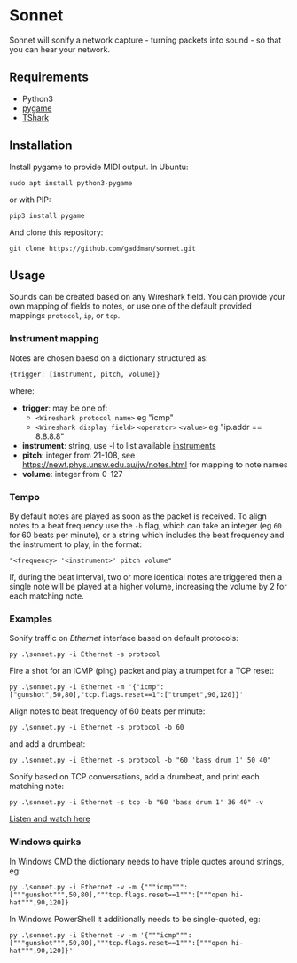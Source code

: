 # Sonnet
Sonnet will sonify a network capture - turning packets into sound - so that you can hear your network.

## Requirements
- Python3
- [pygame](https://www.pygame.org/)
- [TShark](https://www.wireshark.org/)

## Installation
Install pygame to provide MIDI output. In Ubuntu:
```
sudo apt install python3-pygame
```
or with PIP:
```
pip3 install pygame
```
And clone this repository:
```
git clone https://github.com/gaddman/sonnet.git
```

## Usage
Sounds can be created based on any Wireshark field. You can provide your own mapping of fields to notes, or use one of the default provided mappings `protocol`, `ip`, or `tcp`. 

### Instrument mapping
Notes are chosen baesd on a dictionary structured as:

```
{trigger: [instrument, pitch, volume]}
```
where:
- **trigger**:     may be one of:
  - `<Wireshark protocol name>` eg "icmp"
  - `<Wireshark display field>` `<operator>` `<value>` eg "ip.addr == 8.8.8.8" 
- **instrument**:  string, use -l to list available [instruments](https://www.midi.org/specifications/item/gm-level-1-sound-set)
- **pitch**:       integer from 21-108, see https://newt.phys.unsw.edu.au/jw/notes.html for mapping to note names
- **volume**:      integer from 0-127

### Tempo
By default notes are played as soon as the packet is received. To align notes to a beat frequency use the `-b` flag, which can take an integer (eg `60` for 60 beats per minute), or a string which includes the beat frequency and the instrument to play, in the format:
```
"<frequency> '<instrument>' pitch volume"
```

If, during the beat interval, two or more identical notes are triggered then a single note will be played at a higher volume, increasing the volume by 2 for each matching note.


### Examples
Sonify traffic on *Ethernet* interface based on default protocols:
```
py .\sonnet.py -i Ethernet -s protocol
```
Fire a shot for an ICMP (ping) packet and play a trumpet for a TCP reset:
```
py .\sonnet.py -i Ethernet -m '{"icmp":["gunshot",50,80],"tcp.flags.reset==1":["trumpet",90,120]}'
```

Align notes to beat frequency of 60 beats per minute:
```
py .\sonnet.py -i Ethernet -s protocol -b 60
```
and add a drumbeat:
```
py .\sonnet.py -i Ethernet -s protocol -b "60 'bass drum 1' 50 40"
```

Sonify based on TCP conversations, add a drumbeat, and print each matching note:
```
py .\sonnet.py -i Ethernet -s tcp -b "60 'bass drum 1' 36 40" -v
```
[Listen and watch here](example-tcp.mp4?raw=1)

### Windows quirks
In Windows CMD the dictionary needs to have triple quotes around strings, eg:
```
py .\sonnet.py -i Ethernet -v -m {"""icmp""":["""gunshot""",50,80],"""tcp.flags.reset==1""":["""open hi-hat""",90,120]}
```
In Windows PowerShell it additionally needs to be single-quoted, eg:
```
py .\sonnet.py -i Ethernet -v -m '{"""icmp""":["""gunshot""",50,80],"""tcp.flags.reset==1""":["""open hi-hat""",90,120]}'
```